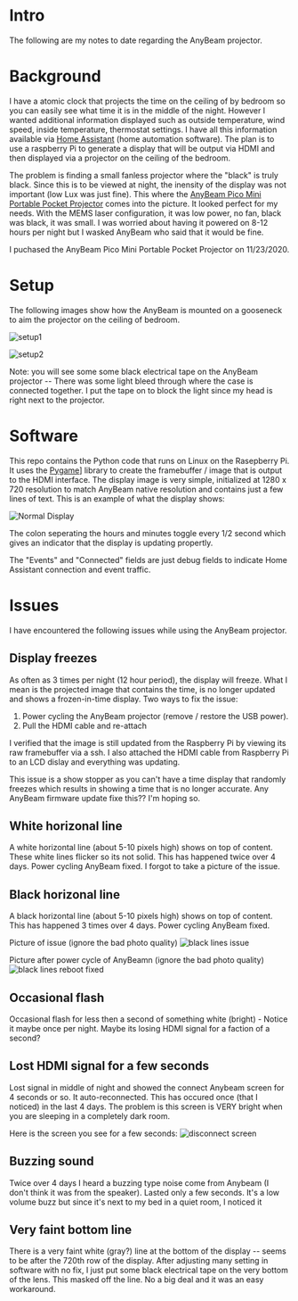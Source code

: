 

# Intro

The following are my notes to date regarding the AnyBeam projector.

# Background

I have a atomic clock that projects the time on the ceiling of by bedroom so you can easily see what time it is in the middle of the night.  However I wanted additional information displayed such as outside temperature, wind speed, inside temperature, thermostat settings.  I have all this information available via [Home Assistant](https://www.home-assistant.io/) (home automation software).  The plan is to use a raspberry Pi to generate a display that will be output via HDMI and then displayed via a projector on the ceiling of the bedroom.

The problem is finding a small fanless projector where the "black" is truly black.  Since this is to be viewed at night, the inensity of the display was not important (low Lux was just fine).  This where the [AnyBeam Pico Mini Portable Pocket Projector](https://www.amazon.com/gp/product/B088BG59QR/) comes into the picture.  It looked perfect for my needs.  With the MEMS laser configuration, it was low power, no fan, black was black, it was small.  I was worried about having it powered on 8-12 hours per night but I wasked AnyBeam who said that it would be fine.

I puchased the AnyBeam Pico Mini Portable Pocket Projector on 11/23/2020.

# Setup

The following images show how the AnyBeam is mounted on a gooseneck to aim the projector on the ceiling of bedroom.


![setup1](projector_setup1.jpg)

![setup2](projector_setup2.jpg)

Note: you will see some some black electrical tape on the AnyBeam projector -- There was some light bleed through where the case is connected together.  I put the tape on to block the light since my head is right next to the projector.


# Software
This repo contains the Python code that runs on Linux on the Rasepberry Pi. It uses the [Pygame](https://www.pygame.org/wiki/about)] library to create the framebuffer / image that is output to the HDMI interface. The display image is very simple, initialized at 1280 x 720 resolution to match AnyBeam native resolution and contains just a few lines of text. This is an example of what the display shows:

![Normal Display](normal_display.png)

The colon seperating the hours and minutes toggle every 1/2 second which gives an indicator that the display is updating propertly.

The "Events" and "Connected" fields are just debug fields to indicate Home Assistant connection and event traffic.

# Issues

I have encountered the following issues while using the AnyBeam projector.


## Display freezes

As often as 3 times per night (12 hour period), the display will freeze.  What I mean is the projected image that contains the time, is no longer updated and shows a frozen-in-time display.  Two ways to fix the issue:
1. Power cycling the AnyBeam projector (remove / restore the USB power).
2. Pull the HDMI cable and re-attach

I verified that the image is still updated from the Raspberry Pi by viewing its raw framebuffer via a ssh.  I also attached the HDMI cable from Raspberry Pi to an LCD dislay and everything was updating.  

This issue is a show stopper as you can't have a time display that randomly freezes which results in showing a time that is no longer accurate.  Any AnyBeam firmware update fixe this??  I'm hoping so.

## White horizonal line

A white horizontal line (about 5-10 pixels high) shows on top of content.  These white lines flicker so its not solid.  This has happened twice over 4 days.  Power cycling AnyBeam fixed.  I forgot to take a picture of the issue.


## Black horizonal line

A black horizontal line (about 5-10 pixels high) shows on top of content.  This has happened 3 times over 4 days.  Power cycling AnyBeam fixed.

Picture of issue (ignore the bad photo quality)
![black lines issue](2020_12_03_horizontal_line_issue.jpg)

Picture after power cycle of AnyBeamn (ignore the bad photo quality)
![black lines reboot fixed](2020_12_03_horizontal_line_after_reboot_fix.jpg)

## Occasional flash

Occasional flash for less then a second of something white (bright) - Notice it maybe once per night. Maybe its losing HDMI signal for a faction of a second?

## Lost HDMI signal for a few seconds

Lost signal in middle of night and showed the connect Anybeam screen for 4 seconds or so.  It auto-reconnected.  This has occured once (that I noticed) in the last 4 days.  The problem is this screen is VERY bright when you are sleeping in a completely dark room.

Here is the screen you see for a few seconds:
![disconnect screen](disconnected_screen.jpg)


## Buzzing sound

Twice over 4 days I heard a buzzing type noise come from Anybeam (I don't think it was from the speaker).  Lasted only a few seconds.  It's a low volume buzz but since it's next to my bed in a quiet room, I noticed it

## Very faint bottom line

There is a very faint white (gray?) line at the bottom of the display -- seems to be after the 720th row of the display.  After adjusting many setting in software with no fix, I just put some black electrical tape on the very bottom of the lens.  This masked off the line.  No a big deal and it was an easy workaround.

